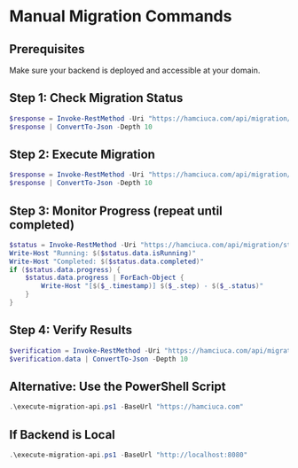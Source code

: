 # Manual Migration Commands

## Prerequisites
Make sure your backend is deployed and accessible at your domain.

## Step 1: Check Migration Status
```powershell
$response = Invoke-RestMethod -Uri "https://hamciuca.com/api/migration/status" -Method GET
$response | ConvertTo-Json -Depth 10
```

## Step 2: Execute Migration
```powershell
$response = Invoke-RestMethod -Uri "https://hamciuca.com/api/migration/execute" -Method POST -ContentType "application/json"
$response | ConvertTo-Json -Depth 10
```

## Step 3: Monitor Progress (repeat until completed)
```powershell
$status = Invoke-RestMethod -Uri "https://hamciuca.com/api/migration/status" -Method GET
Write-Host "Running: $($status.data.isRunning)"
Write-Host "Completed: $($status.data.completed)"
if ($status.data.progress) {
    $status.data.progress | ForEach-Object {
        Write-Host "[$($_.timestamp)] $($_.step) - $($_.status)"
    }
}
```

## Step 4: Verify Results
```powershell
$verification = Invoke-RestMethod -Uri "https://hamciuca.com/api/migration/verify" -Method GET
$verification.data | ConvertTo-Json -Depth 10
```

## Alternative: Use the PowerShell Script
```powershell
.\execute-migration-api.ps1 -BaseUrl "https://hamciuca.com"
```

## If Backend is Local
```powershell
.\execute-migration-api.ps1 -BaseUrl "http://localhost:8080"
```
